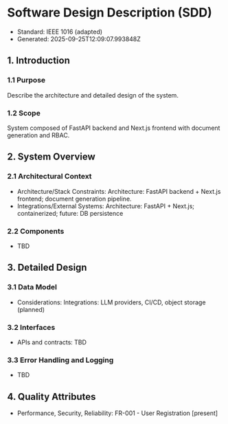 # Software Design Description (SDD)

- Standard: IEEE 1016 (adapted)
- Generated: 2025-09-25T12:09:07.993848Z

## 1. Introduction
### 1.1 Purpose
Describe the architecture and detailed design of the system.

### 1.2 Scope
System composed of FastAPI backend and Next.js frontend with document generation and RBAC.

## 2. System Overview
### 2.1 Architectural Context
- Architecture/Stack Constraints: Architecture: FastAPI backend + Next.js frontend; document generation pipeline.
- Integrations/External Systems: Architecture: FastAPI + Next.js; containerized; future: DB persistence

### 2.2 Components
- TBD

## 3. Detailed Design
### 3.1 Data Model
- Considerations: Integrations: LLM providers, CI/CD, object storage (planned)

### 3.2 Interfaces
- APIs and contracts: TBD

### 3.3 Error Handling and Logging
- TBD

## 4. Quality Attributes
- Performance, Security, Reliability: FR-001 - User Registration [present]